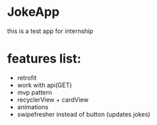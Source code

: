 # JokeApp
this is a test app for internship

# features list:

 - retrofit
 - work with api(GET)
 - mvp pattern
 - recyclerView + cardView
 - animations
 - swipefresher instead of button (updates jokes)
 
